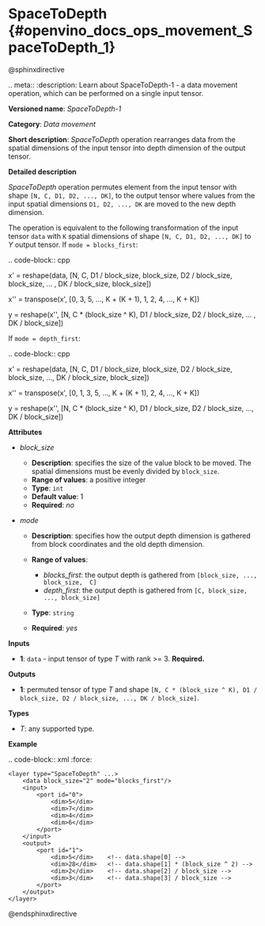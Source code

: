 # SpaceToDepth {#openvino_docs_ops_movement_SpaceToDepth_1}

@sphinxdirective

.. meta::
  :description: Learn about SpaceToDepth-1 - a data movement operation, 
                which can be performed on a single input tensor.

**Versioned name**: *SpaceToDepth-1*

**Category**: *Data movement*

**Short description**: *SpaceToDepth* operation rearranges data from the spatial dimensions of the input tensor into depth dimension of the output tensor.


**Detailed description**

*SpaceToDepth* operation permutes element from the input tensor with shape ``[N, C, D1, D2, ..., DK]``, to the output tensor where values from the input spatial dimensions ``D1, D2, ..., DK`` are moved to the new depth dimension.

The operation is equivalent to the following transformation of the input tensor ``data`` with ``K`` spatial dimensions of shape ``[N, C, D1, D2, ..., DK]`` to *Y* output tensor. If ``mode = blocks_first``:

.. code-block:: cpp

  x' = reshape(data, [N, C, D1 / block_size, block_size, D2 / block_size, block_size, ... , DK / block_size, block_size])

  x'' = transpose(x',  [0,  3, 5, ..., K + (K + 1), 1,  2, 4, ..., K + K])

  y = reshape(x'', [N, C * (block_size ^ K), D1 / block_size, D2 / block_size, ... , DK / block_size])

If ``mode = depth_first``:

.. code-block:: cpp

  x' = reshape(data, [N, C, D1 / block_size, block_size, D2 / block_size, block_size, ..., DK / block_size, block_size])

  x'' = transpose(x', [0,  1, 3, 5, ..., K + (K + 1),  2, 4, ..., K + K])

  y = reshape(x'', [N, C * (block_size ^ K), D1 / block_size, D2 / block_size, ..., DK / block_size])

**Attributes**

* *block_size*

  * **Description**: specifies the size of the value block to be moved. The spatial dimensions must be evenly divided by ``block_size``.
  * **Range of values**: a positive integer
  * **Type**: ``int``
  * **Default value**: 1
  * **Required**: *no*

* *mode*

  * **Description**: specifies how the output depth dimension is gathered from block coordinates and the old depth dimension.
  * **Range of values**:
  
    * *blocks_first*: the output depth is gathered from ``[block_size, ..., block_size,  C]``
    * *depth_first*: the output depth is gathered from ``[C, block_size, ..., block_size]``
  * **Type**: ``string``
  * **Required**: *yes*

**Inputs**

*   **1**: ``data`` - input tensor of type *T* with rank >= 3. **Required.**

**Outputs**

*   **1**: permuted tensor of type *T* and shape ``[N, C * (block_size ^ K), D1 / block_size, D2 / block_size, ..., DK / block_size]``.

**Types**

* *T*: any supported type.

**Example**

.. code-block:: xml
   :force:

    <layer type="SpaceToDepth" ...>
        <data block_size="2" mode="blocks_first"/>
        <input>
            <port id="0">
                <dim>5</dim>
                <dim>7</dim>
                <dim>4</dim>
                <dim>6</dim>
            </port>
        </input>
        <output>
            <port id="1">
                <dim>5</dim>    <!-- data.shape[0] -->
                <dim>28</dim>   <!-- data.shape[1] * (block_size ^ 2) -->
                <dim>2</dim>    <!-- data.shape[2] / block_size -->
                <dim>3</dim>    <!-- data.shape[3] / block_size -->
            </port>
        </output>
    </layer>

@endsphinxdirective
